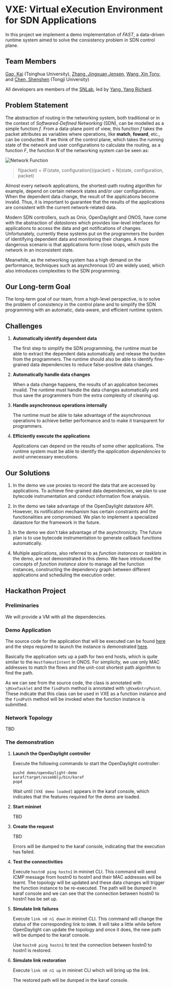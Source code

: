 # VXE: Virtual eXecution Environment for SDN Applications

In this project we implement a demo implementation of *FAST*, a data-driven
runtime system aimed to solve the consistency problem in SDN control plane.

## Team Members

[Gao, Kai](https://github.com/emiapwil) (Tsinghua University),
[Zhang, Jingxuan Jensen](https://github.com/fno2010),
[Wang, Xin Tony](https://github.com/TonyWang123), and
[Chen, Shenshen](https://github.com/css9091) (Tongji University)

All developers are members of the [SNLab](http://snlab.github.io/), led by
[Yang, Yang Richard](https://github.com/yryang).

## Problem Statement

The abstraction of routing in the networking system, both traditional or in the
context of *Softwared-Defined Networking* (SDN), can be modelled as a simple
function *f*.  From a data-plane point of view, this function *f* takes the
packet attributes as variables where operations, like **match**, **foward**,
etc., can be conducted.  If we think of the control plane, which takes the
running state of the network and user configurations to calculate the routing,
as a function *F*, the function *N* of the networking system can be seen as:

![Network Function](https://raw.githubusercontent.com/snlab/vxe-onug-hackathon-2016/master/doc/figures/network-function.png)

> f(packet) = (F(state, configuration))(packet) = N(state, configuration, packet)

Almost every network applications, the shortest-path routing algorithm for
example, depend on certain network states and/or user configurations.  When the
dependent data change, the result of the applications become invalid.  Thus, it
is important to guarantee that the results of the applications are consistent
with the current network-related data.

Modern SDN controllers, such as Onix, OpenDaylight and ONOS, have come with the
abstraction of *datastores* which provides low-level interfaces for applications
to access the data and get notifications of changes.  Unfortunately, currently
these systems put on the programmers the burden of identifying dependent data
and monitoring their changes.  A more dangerous scenario is that applications
form close loops, which puts the network in an inconsistent state.

Meanwhile, as the networking system has a high demand on the performance,
techniques such as asynchronous I/O are widely used, which also introduces
complexities to the SDN programming.

## Our Long-term Goal

The long-term goal of our team, from a high-level perspective, is to solve the
problem of consistency in the control plane and to simplify the SDN programming
with an automatic, data-aware, and efficient runtime system.

## Challenges

1.  **Automatically identify dependent data**

    The first step to simplify the SDN programming, the runtime must be able to
    extract the dependent data automatically and release the burden from the
    programmers.  The runtime should also be able to identify fine-grained data
    dependencies to reduce false-positive data changes.

1.  **Automatically handle data changes**

    When a data change happens, the results of an application becomes invalid.
    The runtime must handle the data changes automatically and thus save the
    programmers from the extra complexity of cleaning up.

1.  **Handle asynchronous operations internally**

    The runtime must be able to take advantage of the asynchronous operations to
    achieve better performance and to make it transparent for programmers.

1.  **Efficiently execute the applications**

    Applications can depend on the results of some other applications.  The
    runtime system must be able to identify the *application dependencies* to
    avoid unnecessary executions.

## Our Solutions

1.  In the demo we use proxies to record the data that are accessed by
    applications.  To achieve fine-grained data dependencies, we plan to use
    bytecode instrumentation and conduct information flow analysis.

1.  In the demo we take advantage of the OpenDaylight datastore API.  However,
    its notification mechanism has certain constraints and the functionalities
    are compromised.  We plan to implement a specialized datastore for the
    framework in the future.

1.  In the demo we don't take advantage of the asynchronicity.  The future plan
    is to use bytecode instrumentation to generate callback functions
    automatically.

1.  Multiple applications, also referred to as *function instances* or
    *tasklets* in the demo, are not demonstrated in this demo.  We have
    introduced the concepts of *function instance store* to manage all the
    function instances, constructing the dependency graph between different
    applications and scheduling the execution order.


## Hackathon Project

### Preliminaries

We will provide a VM with all the dependencies.

### Demo Application

The source code for the application that will be executed can be found [here](https://github.com/snlab/vxe-onug-hackathon-2016/blob/master/demo/opendaylight-demo/impl/src/main/java/org/snlab/vxe/demo/opendaylight/impl/application/VxeDemoTasklet.java) and the steps required to launch the instance is demonstrated [here](https://github.com/snlab/vxe-onug-hackathon-2016/blob/master/demo/opendaylight-demo/impl/src/main/java/org/snlab/vxe/demo/opendaylight/impl/VxeOpenDaylightDemoProvider.java#110).

Basically the application sets up a path for two end hosts, which is quite
similar to the `HostToHostIntent` in ONOS.  For simplicity, we use only MAC
addresses to match the flows and the unit-cost shortest path algorithm to find
the path.

As we can see from the source code, the class is annotated with `\@VxeTasklet`
and the `findPath` method is annotated with `\@VxeEntryPoint`.  These indicate
that this class can be used in VXE as a function instance and the `findPath`
method will be invoked when the function instance is submitted.

### Network Topology

TBD

### The demonstration

1.  **Launch the OpenDaylight controller**

    Execute the following commands to start the OpenDaylight controller:

    ~~~
    pushd demo/opendaylight-demo
    karaf/target/assembly/bin/karaf
    popd
    ~~~

    Wait until `[VXE demo loaded]` appears in the karaf console, which indicates
    that the features required for the demo are loaded.

1.  **Start mininet**

    TBD

1.  **Create the request**

    TBD

    Errors will be dumped to the karaf console, indicating that the execution
    has failed.

1.  **Test the connectivities**

    Execute `hostn0 ping hostn1` in mininet CLI.  This command will send ICMP
    message from hostn0 to hostn1 and their MAC addresses will be learnt.  The
    topology will be updated and these data changes will trigger the function
    instance to be re-executed.  The path will be dumped in karaf console and
    we can see that the connection between hostn0 to hostn1 has be set up.

1.  **Simulate link failures**

    Execute `link n0 n1 down` in mininet CLI.  This command will change the
    status of the corresponding link to `DOWN`.  It will take a little while
    before OpenDaylight can update the topology and once it does, the new path
    will be dumped to the karaf console.

    Use `hostn0 ping hostn1` to test the connection between hostn0 to hostn1 is
    restored.

1.  **Simulate link restoration**

    Execute `link n0 n1 up` in mininet CLI which will bring up the link.

    The restored path will be dumped in the karaf console.
